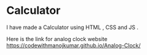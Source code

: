# Calculator
I have made a Calculator using HTML , CSS and JS .

Here is the link for analog clock website
https://codewithmanojkumar.github.io/Analog-Clock/

